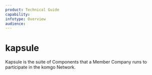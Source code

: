 ```yaml
---
product: Technical Guide
capability:
infotype: Overview
audience:
---
```


# kapsule

Kapsule is the suite of Components that a Member Company runs to participate in the komgo Network.
